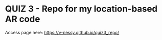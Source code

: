 # QUIZ 3 - Repo for my location-based AR code

Access page here: https://v-nessy.github.io/quiz3_repo/
